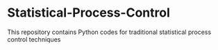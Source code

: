 # Statistical-Process-Control
This repository contains Python codes for traditional statistical process control techniques
